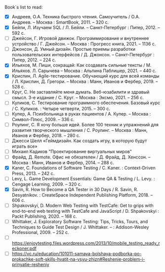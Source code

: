 Book`s list to read:
* [x] Андреев, О.А. Техника быстрого чтения. Самоучитель / О.А. Андреев. – Москва : SmartBook, 2011. – 320 с.
* [x] Бейли, Л. Изучаем SQL / Л. Бейли. – Санкт-Петербург : Питер, 2012. – 592 с.
* [ ] Джейсон, Г. Игровой движок. Программирование и внутреннее устройство / Г. Джейсон. – Москва : Прогресс книга, 2021. – 1136 с.
* [ ] Джонсон, Д. Умный дизайн. Простые приемы разработки пользовательских интерфейсов / Д. Джонсон. – Санкт-Петербург : Питер, 2012. – 224 с.
* [x] Ильяхов, М. Пиши, сокращай: Как создавать сильные тексты / М. Ильяхов. Л. Сарычева – Москва : Альпина Паблишер, 2021. – 440 с.
* [x] Криспин, Л. Agile-тестирование. Обучающий курс для всей команды / Л. Криспин, Д. Грегори. – Москва : Манн, Иванов и Фербер, 2019. – 528 с.
* [ ] Круг, С. Не заставляйте меня думать. Веб-юзабилити и здравый смысл. 3-е издание / С. Круг. – Москва : Эксмо, 2021. – 256 с.
* [ ] Куликов, С. Тестирование программного обеспечения. Базовый курс / С. Куликов. : Четыре четверти, 2015. – 300 с.
* [ ] Купер, А. Психбольница в руках пациентов / А. Купер. – Москва : Символ-Плюс, 2009. – 336 с.
* [ ] Роулинг, С. Я хочу больше идей. Более 100 техник и упражнений для развития творческого мышления / С. Роулинг. – Москва : Манн, Иванов и Фербер, 2018. – 280 с.
* [ ] Джесси Шелл «Геймдизайн. Как создать игру, в которую будут играть все»
* [ ] Михаил Кадиков "Проектирование виртуальных миров"
* [ ] Фрайд, Д. Remote. Офис не обязателен / Д. Фрайд, Д. Хенссон. – Москва : Манн, Иванов и Фербер, 2014. – 288 с.
* [x] Kaner, C. Foundations of Software Testing / C. Kaner. : Context-Driven Press, 2013. – 242 с.
* [ ] Levy, L. Game Development Essentials: Game QA & Testing / L. Levy. : Cengage Learning, 2009. – 320 с.
* [x] Savin, R. How to Become a QA Tester in 30 Days / R. Savin, R. Desyatnikov. : CreateSpace Independent Publishing Platform, 2018. – 606 с.
* [ ] Shpakovskyi, D. Modern Web Testing with TestCafe: Get to grips with end-to-end web testing with TestCafe and JavaScript / D. Shpakovskyi : Packt Publishing, 2020. – 168 с.
* [ ] Whittaker, J. Exploratory Software Testing: Tips, Tricks, Tours, and Techniques to Guide Test Design / J. Whittaker. – : Addison-Wesley Professional, 2009. – 252 с.
* [ ] https://enjoytesting.files.wordpress.com/2013/10/mobile_testing_ready_reckoner.pdf
* [ ] https://vc.ru/education/101011-samaya-bolshaya-podborka-po-prokachke-soft-skills-hvatit-na-vsyu-zhizn#Reshenie-problem-i-prinyatie-resheniy
